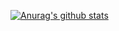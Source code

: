 [![Anurag's github stats](https://github-readme-stats.vercel.app/apiarthurseredaaanuraghazra)](https://github.com/anuraghazra/github-readme-stats)
